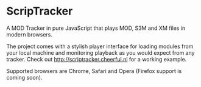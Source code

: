 ScripTracker
============

A MOD Tracker in pure JavaScript that plays MOD, S3M and XM files in modern browsers.

The project comes with a stylish player interface for loading modules from your local machine and monitoring playback as you would expect from any tracker. Check out http://scriptracker.cheerful.nl for a working example.

Supported browsers are Chrome, Safari and Opera (Firefox support is coming soon).
